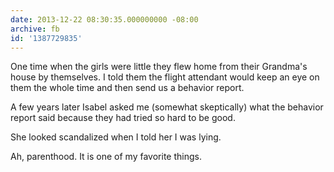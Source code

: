 ```yaml
---
date: 2013-12-22 08:30:35.000000000 -08:00
archive: fb
id: '1387729835'
---
```


One time when the girls were little they flew home from their Grandma's house by themselves. I told them the flight attendant would keep an eye on them the whole time and then send us a behavior report. 

A few years later Isabel asked me (somewhat skeptically) what the behavior report said because they had tried so hard to be good.

She looked scandalized when I told her I was lying. 

Ah, parenthood. It is one of my favorite things.
